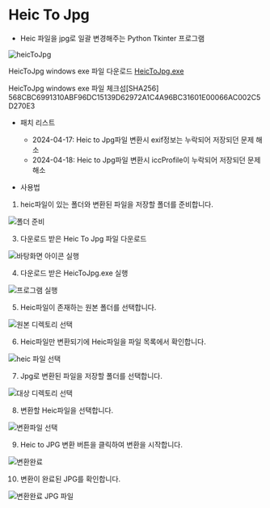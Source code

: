 # Heic To Jpg

- Heic 파일을 jpg로 일괄 변경해주는 Python Tkinter 프로그램

![heicToJpg](https://github.com/hwanyeongchoi/heicTojpg_python_tkinter/assets/47169718/1bb7ca4f-75a7-4750-9dd2-7df214a5d66f)

HeicToJpg windows exe 파일 다운로드
[HeicToJpg.exe](https://github.com/hwanyeongchoi/heicTojpg_python_tkinter/blob/main/heicToJpg.exe)

HeicToJpg windows exe 파일 체크섬[SHA256]
568CBC6991310ABF96DC15139D62972A1C4A96BC31601E00066AC002C5D270E3

- 패치 리스트
  - 2024-04-17: Heic to Jpg파일 변환시 exif정보는 누락되어 저장되던 문제 해소
  - 2024-04-18: Heic to Jpg파일 변환시 iccProfile이 누락되어 저장되던 문제 해소

- 사용법

1. heic파일이 있는 폴더와 변환된 파일을 저장할 폴더를 준비합니다.

![폴더 준비](https://github.com/hwanyeongchoi/heicTojpg_python_tkinter/assets/47169718/dc1dcfa0-5781-4d16-a11e-ff5fae265fa3)

3. 다운로드 받은 Heic To Jpg 파일 다운로드

![바탕화면 아이콘 실행](https://github.com/hwanyeongchoi/heicTojpg_python_tkinter/assets/47169718/217f66db-b6a0-469e-93bc-ca76f883f304)

4. 다운로드 받은 HeicToJpg.exe 실행

![프로그램 실행](https://github.com/hwanyeongchoi/heicTojpg_python_tkinter/assets/47169718/15ebe507-dbef-460f-a11a-fcb2814068be)

5. Heic파일이 존재하는 원본 폴더를 선택합니다.

![원본 디렉토리 선택](https://github.com/hwanyeongchoi/heicTojpg_python_tkinter/assets/47169718/d1f55372-7997-4a45-a358-d79c65e980b3)

6. Heic파일만 변환되기에 Heic파일을 파일 목록에서 확인합니다.

![heic 파일 선택](https://github.com/hwanyeongchoi/heicTojpg_python_tkinter/assets/47169718/2d76e2c9-43b4-4b77-b533-53d3d4cbb628)

7. Jpg로 변환된 파일을 저장할 폴더를 선택합니다.

![대상 디렉토리 선택](https://github.com/hwanyeongchoi/heicTojpg_python_tkinter/assets/47169718/6bf1e183-6710-4ab5-a5fb-a6513e9dbd62)

8. 변환할 Heic파일을 선택합니다.

![변환파일 선택](https://github.com/hwanyeongchoi/heicTojpg_python_tkinter/assets/47169718/cf6b7fad-5d5a-441d-9000-8c1a90fa71bd)

9. Heic to JPG 변환 버튼을 클릭하여 변환을 시작합니다.

![변환완료](https://github.com/hwanyeongchoi/heicTojpg_python_tkinter/assets/47169718/05bb0b8a-5717-4332-b0a6-50e7f86a5299)

10. 변환이 완료된 JPG를 확인합니다.

![변환완료 JPG 파일](https://github.com/hwanyeongchoi/heicTojpg_python_tkinter/assets/47169718/0aff86be-ce1e-4754-8c08-62efd0ca8d1c)

